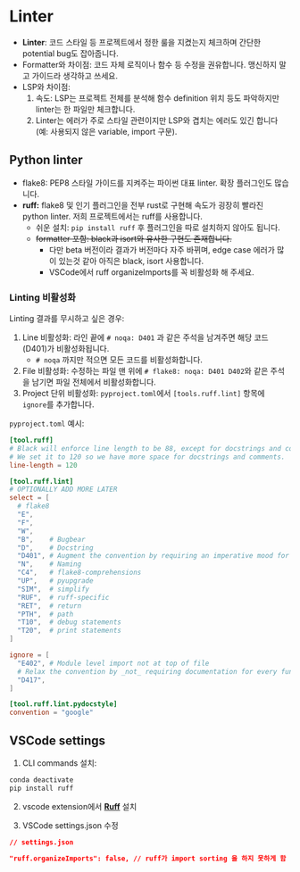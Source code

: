 # Linter

- **Linter**: 코드 스타일 등 프로젝트에서 정한 룰을 지켰는지 체크하며 간단한 potential bug도 잡아줍니다.
- Formatter와 차이점: 코드 자체 로직이나 함수 등 수정을 권유합니다. 맹신하지 말고 가이드라 생각하고 쓰세요.
- LSP와 차이점:
    1. 속도: LSP는 프로젝트 전체를 분석해 함수 definition 위치 등도 파악하지만 linter는 한 파일만 체크합니다.
    2. Linter는 에러가 주로 스타일 관련이지만 LSP와 겹치는 에러도 있긴 합니다 (예: 사용되지 않은 variable, import 구문).

## Python linter

- flake8: PEP8 스타일 가이드를 지켜주는 파이썬 대표 linter. 확장 플러그인도 많습니다.
- **ruff:** flake8 및 인기 플러그인을 전부 rust로 구현해 속도가 굉장히 빨라진 python linter. 저희 프로젝트에서는 ruff를 사용합니다.
    - 쉬운 설치: `pip install ruff` 후 플러그인을 따로 설치하지 않아도 됩니다.
    - ~~formatter 포함: black과 isort와 유사한 구현도 존재합니다.~~
        - 다만 beta 버전이라 결과가 버전마다 자주 바뀌며, edge case 에러가 많이 있는것 같아 아직은 black, isort 사용합니다.
        - VSCode에서 ruff organizeImports를 꼭 비활성화 해 주세요.

### Linting 비활성화

Linting 결과를 무시하고 싶은 경우:

1. Line 비활성화: 라인 끝에 `# noqa: D401` 과 같은 주석을 남겨주면 해당 코드(D401)가 비활성화됩니다.
    - `# noqa` 까지만 적으면 모든 코드를 비활성화합니다.
2. File 비활성화: 수정하는 파일 맨 위에 `# flake8: noqa: D401 D402`와 같은 주석을 남기면 파일 전체에서 비활성화합니다.
3. Project 단위 비활성화: `pyproject.toml`에서 `[tools.ruff.lint]` 항목에 `ignore`를 추가합니다.

`pyproject.toml` 예시:

```toml
[tool.ruff]
# Black will enforce line length to be 88, except for docstrings and comments.
# We set it to 120 so we have more space for docstrings and comments.
line-length = 120

[tool.ruff.lint]
# OPTIONALLY ADD MORE LATER
select = [
  # flake8
  "E",
  "F",
  "W",
  "B",    # Bugbear
  "D",    # Docstring
  "D401", # Augment the convention by requiring an imperative mood for all docstrings.
  "N",    # Naming
  "C4",   # flake8-comprehensions
  "UP",   # pyupgrade
  "SIM",  # simplify
  "RUF",  # ruff-specific
  "RET",  # return
  "PTH",  # path
  "T10",  # debug statements
  "T20",  # print statements
]

ignore = [
  "E402", # Module level import not at top of file
  # Relax the convention by _not_ requiring documentation for every function parameter.
  "D417",
]

[tool.ruff.lint.pydocstyle]
convention = "google"
```

## VSCode settings

1. CLI commands 설치:  
```bash
conda deactivate
pip install ruff
```

2. vscode extension에서 **[Ruff](https://marketplace.visualstudio.com/items?itemName=charliermarsh.ruff)** 설치

3. VSCode settings.json 수정

```json
// settings.json

"ruff.organizeImports": false, // ruff가 import sorting 을 하지 못하게 함
```
